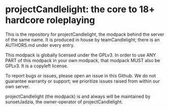 # projectCandlelight: the core to 18+ hardcore roleplaying
This is the repository for projectCandlelight, the modpack behind the server of the same name. It is produced in house by teamCandlelight; there is an AUTHORS.md under every entry.

This modpack is globally licensed under the GPLv3. In order to use ANY PART of this modpack in your own modpack, that modpack MUST also be GPLv3. It is a copyleft license.

To report bugs or issues, please open an issue in this Github. We do not guarantee warranty or support; we prioritize issues raised from within our own server.

projectCandlelight (the modpack) is and always will be maintained by sunsetJadzia, the owner-operator of projectCandlelight.